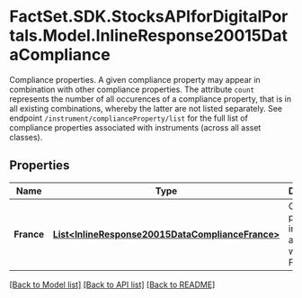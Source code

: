 # FactSet.SDK.StocksAPIforDigitalPortals.Model.InlineResponse20015DataCompliance
Compliance properties. A given compliance property may appear in combination with other compliance properties. The attribute `count` represents the number of all occurences of a compliance property, that is in all existing combinations, whereby the latter are not listed separately. See endpoint `/instrument/complianceProperty/list` for the full list of compliance properties associated with instruments (across all asset classes).

## Properties

Name | Type | Description | Notes
------------ | ------------- | ------------- | -------------
**France** | [**List&lt;InlineResponse20015DataComplianceFrance&gt;**](InlineResponse20015DataComplianceFrance.md) | Compliance properties in accordance with the French law. | [optional] 

[[Back to Model list]](../README.md#documentation-for-models) [[Back to API list]](../README.md#documentation-for-api-endpoints) [[Back to README]](../README.md)

